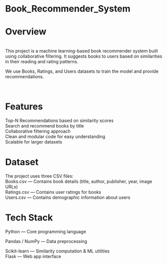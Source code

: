 # Book_Recommender_System
# Overview
 <br>
This project is a machine learning-based book recommender system built using collaborative filtering. It suggests books to users based on similarities in their reading and rating patterns.

We use Books, Ratings, and Users datasets to train the model and provide recommendations.

<br>

 #  Features
 Top-N Recommendations based on similarity scores
<br>
Search and recommend books by title
<br>
Collaborative filtering approach
<br>
Clean and modular code for easy understanding
<br>
Scalable for larger datasets
<br>
# Dataset
The project uses three CSV files:
<br>
Books.csv — Contains book details (title, author, publisher, year, image URLs)
<br>
Ratings.csv — Contains user ratings for books
<br>
Users.csv — Contains demographic information about users
<br>
# Tech Stack
Python — Core programming language
<br>

Pandas / NumPy — Data preprocessing
<br>

Scikit-learn — Similarity computation & ML utilities
<br>
Flask — Web app interface


